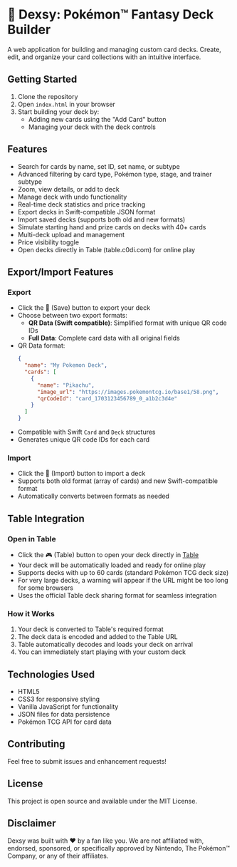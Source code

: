 # 📕 Dexsy: Pokémon™ Fantasy Deck Builder

A web application for building and managing custom card decks. Create, edit, and organize your card collections with an intuitive interface.

## Getting Started

1. Clone the repository
2. Open `index.html` in your browser
3. Start building your deck by:
   - Adding new cards using the "Add Card" button
   - Managing your deck with the deck controls

## Features

- Search for cards by name, set ID, set name, or subtype
- Advanced filtering by card type, Pokémon type, stage, and trainer subtype
- Zoom, view details, or add to deck
- Manage deck with undo functionality
- Real-time deck statistics and price tracking
- Export decks in Swift-compatible JSON format
- Import saved decks (supports both old and new formats)
- Simulate starting hand and prize cards on decks with 40+ cards
- Multi-deck upload and management
- Price visibility toggle
- Open decks directly in Table (table.c0di.com) for online play

## Export/Import Features

### Export
- Click the 💾 (Save) button to export your deck
- Choose between two export formats:
  - **QR Data (Swift compatible)**: Simplified format with unique QR code IDs
  - **Full Data**: Complete card data with all original fields
- QR Data format:
  ```json
  {
    "name": "My Pokemon Deck",
    "cards": [
      {
        "name": "Pikachu",
        "image_url": "https://images.pokemontcg.io/base1/58.png",
        "qrCodeId": "card_1703123456789_0_a1b2c3d4e"
      }
    ]
  }
  ```
- Compatible with Swift `Card` and `Deck` structures
- Generates unique QR code IDs for each card

### Import
- Click the 📂 (Import) button to import a deck
- Supports both old format (array of cards) and new Swift-compatible format
- Automatically converts between formats as needed

## Table Integration

### Open in Table
- Click the 🎮 (Table) button to open your deck directly in [Table](https://table.c0di.com)
- Your deck will be automatically loaded and ready for online play
- Supports decks with up to 60 cards (standard Pokémon TCG deck size)
- For very large decks, a warning will appear if the URL might be too long for some browsers
- Uses the official Table deck sharing format for seamless integration

### How it Works
1. Your deck is converted to Table's required format
2. The deck data is encoded and added to the Table URL
3. Table automatically decodes and loads your deck on arrival
4. You can immediately start playing with your custom deck

## Technologies Used

- HTML5
- CSS3 for responsive styling
- Vanilla JavaScript for functionality
- JSON files for data persistence
- Pokémon TCG API for card data

## Contributing

Feel free to submit issues and enhancement requests!

## License

This project is open source and available under the MIT License. 

## Disclaimer
Dexsy was built with ❤️ by a fan like you. We are not affiliated with, endorsed, sponsored, or specifically approved by Nintendo, The Pokémon™ Company, or any of their affiliates.